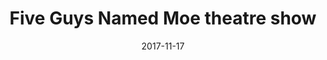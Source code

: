 ﻿---
campaign-uuid: c-48b35844-7d01-4321-83d6-d9c27d04fe4b
type: Offer
category: Entertainment
date: 2017-11-17
end-date: 2018-03-24
disable-form: false
is_promoted: true
has_entry_page: false
extra-css: ""

logo-left-title: "See Tickets"
logo-left-href: "https://www.seetickets.com/tour/five-guys-named-moe"
logo-left-image: "seetickets-logo.png"

banner-img: "seeticketsfiveguysnamedmoe-main_image.jpg"
hero-header: "seetickets_offer_fiveguysnamedmoe"
competition-description: "A major new production of the Olivier Award-winning, smash-hit West End and Broadway musical Five Guys Named Moe swings into the new Marble Arch Theatre."
hero-subheader: ""

title: "Five Guys Named Moe theatre show"
bg-image-hero: ""
bg-image-first: ""
bg-image-second: ""

section1-content: >
    <p>0</p>
    <p>0</p>
    <p>0</p>

section2-content: >
    <p>0</p>
    <p>0</p>
    <p>0</p>

entry-title: 
terms-confirmation: >
    
entry-content: >
    <p>0</p>
    <p>0</p>

---